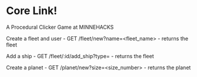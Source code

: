 # Core Link!

A Procedural Clicker Game at MINNEHACKS


Create a fleet and user - GET /fleet/new?name=<fleet_name>
    - returns the fleet

Add a ship - GET /fleet/:id/add_ship?type=<type>
    - returns the fleet

Create a planet - GET /planet/new?size=<size_number>
    - returns the planet